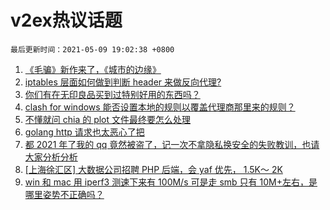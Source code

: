 # v2ex热议话题

`最后更新时间：2021-05-09 19:02:38 +0800`

1. [《毛骗》新作来了，《城市的边缘》](https://www.v2ex.com/t/775785)
1. [iptables 层面如何做到判断 header 来做反向代理?](https://www.v2ex.com/t/775751)
1. [你们有在无印良品买到过特别好用的东西吗？](https://www.v2ex.com/t/775799)
1. [clash for windows 能否设置本地的规则以覆盖代理商那里来的规则？](https://www.v2ex.com/t/775773)
1. [不懂就问 chia 的 plot 文件最终要怎么处理](https://www.v2ex.com/t/775778)
1. [golang http 请求也太恶心了把](https://www.v2ex.com/t/775745)
1. [都 2021 年了我的 qq 竟然被盗了，记一次不拿隐私换安全的失败教训，也请大家分析分析](https://www.v2ex.com/t/775784)
1. [[上海徐汇区] 大数据公司招聘 PHP 后端，会 yaf 优先， 1.5K～ 2K](https://www.v2ex.com/t/775798)
1. [win 和 mac 用 iperf3 测速下来有 100M/s 可是走 smb 只有 10M+左右，是哪里姿势不正确吗？](https://www.v2ex.com/t/775791)

